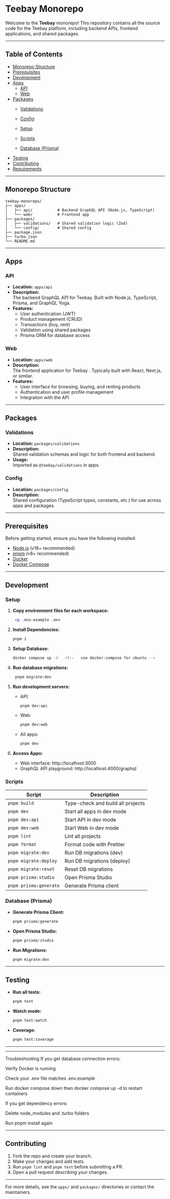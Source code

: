 # Teebay Monorepo

Welcome to the **Teebay** monorepo! This repository contains all the source code for the Teebay platform, including backend APIs, frontend applications, and shared packages.

---

## Table of Contents

- [Monorepo Structure](#monorepo-structure)
- [Prerequisites](#prerequisites)
- [Development](#development)
- [Apps](#apps)
  - [API](#api)
  - [Web](#web)
- [Packages](#packages)
  - [Validations](#validations)
  - [Config](#config)

  - [Setup](#setup)
  - [Scripts](#scripts)
  - [Database (Prisma)](#database-prisma)
- [Testing](#testing)
- [Contributing](#contributing)
- [Requirements](#requirements)

---

## Monorepo Structure

```
teebay-monorepo/
├── apps/
│   ├── api/           # Backend GraphQL API (Node.js, TypeScript)
│   └── web/           # Frontend app
├── packages/
│   ├── validations/   # Shared validation logic (Zod)
│   └── config/        # Shared config
├── package.json
├── turbo.json
└── README.md
```

---

## Apps

### API

- **Location:** `apps/api`
- **Description:**  
  The backend GraphQL API for Teebay. Built with Node.js, TypeScript, Prisma, and GraphQL Yoga.
- **Features:**
  - User authentication (JWT)
  - Product management (CRUD)
  - Transactions (buy, rent)
  - Validation using shared packages
  - Prisma ORM for database access

### Web

- **Location:** `apps/web`
- **Description:**  
  The frontend application for Teebay . Typically built with React, Next.js, or similar.
- **Features:**
  - User interface for browsing, buying, and renting products
  - Authentication and user profile management
  - Integration with the API

---

## Packages

### Validations

- **Location:** `packages/validations`
- **Description:**  
  Shared validation schemas and logic for both frontend and backend.
- **Usage:**  
  Imported as `@teebay/validations` in apps.

### Config

- **Location:** `packages/config`
- **Description:**  
  Shared configuration (TypeScript types, constants, etc.) for use across apps and packages.

---

## Prerequisites

Before getting started, ensure you have the following installed:

- [Node.js](https://nodejs.org/) (v18+ recommended)
- [pnpm](https://pnpm.io/) (v8+ recommended)
- [Docker](https://docs.docker.com/get-docker/)
- [Docker Compose](https://docs.docker.com/compose/install/)

---

## Development

### Setup

1. **Copy environment files for each workspace:**

   ```sh
    cp .env.example .env
   ```

2. **Install Dependencies:**

   ```sh
   pnpm i
   ```

3. **Setup Database:**

    ```sh
   docker compose up -d   <!--   use docker-compose for ubuntu -->
   ```

4. **Run database migrations:**

   ```sh
    pnpm migrate:dev
   ```

5. **Run development servers:**
   - API:
     ```sh
     pnpm dev:api
     ```
   - Web:
     ```sh
     pnpm dev:web
     ```
   - All apps:
     ```sh
     pnpm dev
     ```
6. **Access Apps:**
   - Web interface: http://localhost:3000
   - GraphQL API playground: http://localhost:4000/graphql


### Scripts

| Script                 | Description                       |
| ---------------------- | --------------------------------- |
| `pnpm build`           | Type-check and build all projects |
| `pnpm dev`             | Start all apps in dev mode        |
| `pnpm dev:api`         | Start API in dev mode             |
| `pnpm dev:web`         | Start Web in dev mode             |
| `pnpm lint`            | Lint all projects                 |
| `pnpm format`          | Format code with Prettier         |
| `pnpm migrate:dev`     | Run DB migrations (dev)           |
| `pnpm migrate:deploy`  | Run DB migrations (deploy)        |
| `pnpm migrate:reset`   | Reset DB migrations               |
| `pnpm prisma:studio`   | Open Prisma Studio                |
| `pnpm prisma:generate` | Generate Prisma client            |

### Database (Prisma)

- **Generate Prisma Client:**
  ```sh
  pnpm prisma:generate
  ```
- **Open Prisma Studio:**
  ```sh
  pnpm prisma:studio
  ```
- **Run Migrations:**
  ```sh
  pnpm migrate:dev
  ```

---

## Testing

- **Run all tests:**
  ```sh
  pnpm test
  ```
- **Watch mode:**
  ```sh
  pnpm test:watch
  ```
- **Coverage:**
  ```sh
  pnpm test:coverage
  ```

---


---

Troubleshooting
If you get database connection errors:

Verify Docker is running

Check your .env file matches .env.example

Run docker compose down then docker compose up -d to restart containers

If you get dependency errors:

Delete node_modules and .turbo folders

Run pnpm install again

---

## Contributing

1. Fork the repo and create your branch.
2. Make your changes and add tests.
3. Run `pnpm lint` and `pnpm test` before submitting a PR.
4. Open a pull request describing your changes.


---

For more details, see the `apps/` and `packages/` directories or contact the maintainers.
